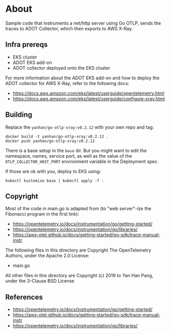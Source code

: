 # About

Sample code that instruments a net/http server using Go OTLP, sends the traces to ADOT Collector, which then exports to AWS X-Ray.


## Infra prereqs

- EKS cluster
- ADOT EKS add-on
- ADOT collector deployed onto the EKS cluster

For more information about the ADOT EKS add-on and how to deploy the ADOT collector for AWS X-Ray, refer to the following docs:

- https://docs.aws.amazon.com/eks/latest/userguide/opentelemetry.html
- https://docs.aws.amazon.com/eks/latest/userguide/configure-xray.html


## Building

Replace the `yanhan/go-otlp-xray:v0.2.12` with your own repo and tag:
```
docker build -t yanhan/go-otlp-xray:v0.2.12 .
docker push yanhan/go-otlp-xray:v0.2.12
```

There is a base setup in the `base` dir. But you might want to edit the namespace, names, service port, as well as the value of the `OTLP_COLLECTOR_HOST_PORT` environment variable in the Deployment spec.

If those are ok with you, deploy to EKS using:
```
kubectl kustomize base | kubectl apply -f -
```


## Copyright

Most of the code in main.go is adapted from (to "web server"-ize the Fibonacci program in the first link):

- https://opentelemetry.io/docs/instrumentation/go/getting-started/
- https://opentelemetry.io/docs/instrumentation/go/libraries/
- https://aws-otel.github.io/docs/getting-started/go-sdk/trace-manual-instr

The following files in this directory are Copyright The OpenTelemetry Authors, under the Apache 2.0 License:

- main.go

All other files in this directory are Copyright (c) 2019 to Yan Han Pang, under the 3-Clause BSD License


## References

- https://opentelemetry.io/docs/instrumentation/go/getting-started/
- https://aws-otel.github.io/docs/getting-started/go-sdk/trace-manual-instr
- https://opentelemetry.io/docs/instrumentation/go/libraries/
